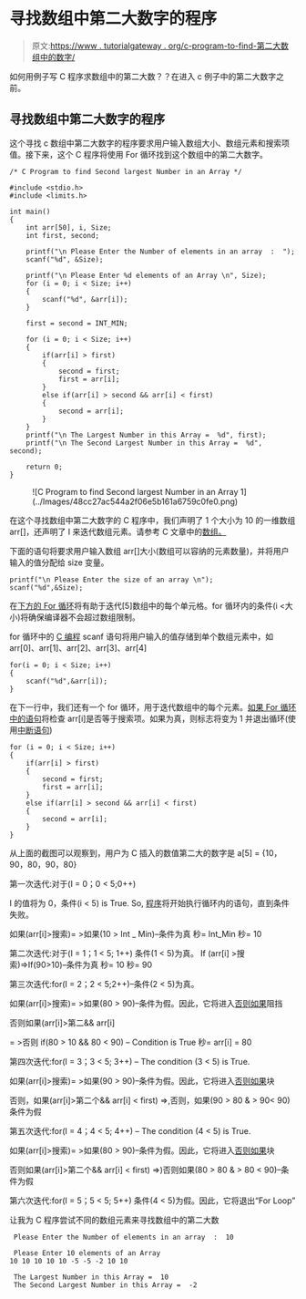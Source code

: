 # 寻找数组中第二大数字的程序

> 原文:[https://www . tutorialgateway . org/c-program-to-find-第二大数组中的数字/](https://www.tutorialgateway.org/c-program-to-find-second-largest-number-in-an-array/)

如何用例子写 C 程序求数组中的第二大数？？在进入 c 例子中的第二大数字之前。

## 寻找数组中第二大数字的程序

这个寻找 c 数组中第二大数字的程序要求用户输入数组大小、数组元素和搜索项值。接下来，这个 C 程序将使用 For 循环找到这个数组中的第二大数字。

```
/* C Program to find Second largest Number in an Array */

#include <stdio.h>
#include <limits.h>

int main()
{
	int arr[50], i, Size;
	int first, second;

	printf("\n Please Enter the Number of elements in an array  :  ");
	scanf("%d", &Size);

	printf("\n Please Enter %d elements of an Array \n", Size);
	for (i = 0; i < Size; i++)
	{
		scanf("%d", &arr[i]);
    }

	first = second = INT_MIN;  

	for (i = 0; i < Size; i++)
	{
		if(arr[i] > first)
		{
			second = first;
			first = arr[i];
		}
		else if(arr[i] > second && arr[i] < first)
		{
			second = arr[i];
		}	
	}
	printf("\n The Largest Number in this Array =  %d", first);
	printf("\n The Second Largest Number in this Array =  %d", second);

	return 0;
}
```

<figure class="wp-block-image">![C Program to find Second largest Number in an Array 1](../Images/48cc27ac544a2f06e5b161a6759c0fe0.png)</figure>

在这个寻找数组中第二大数字的 C 程序中，我们声明了 1 个大小为 10 的一维数组 arr[]，还声明了 I 来迭代数组元素。请参考 C 文章中的[数组。](https://www.tutorialgateway.org/array-in-c/)

下面的语句将要求用户输入数组 arr[]大小(数组可以容纳的元素数量)，并将用户输入的值分配给 size 变量。

```
printf("\n Please Enter the size of an array \n");
scanf("%d",&Size);
```

在[下方的 For 循环](https://www.tutorialgateway.org/for-loop-in-c-programming/)将有助于迭代[5]数组中的每个单元格。for 循环内的条件(i <大小)将确保编译器不会超过数组限制。

for 循环中的 [C 编程](https://www.tutorialgateway.org/c-programming/) scanf 语句将用户输入的值存储到单个数组元素中，如 arr[0]、arr[1]、arr[2]、arr[3]、arr[4]

```
for(i = 0; i < Size; i++)
{
 	scanf("%d",&arr[i]);
}
```

在下一行中，我们还有一个 for 循环，用于迭代数组中的每个元素。[如果 For 循环中的语句](https://www.tutorialgateway.org/if-statement-in-c/)将检查 arr[i]是否等于搜索项。如果为真，则标志将变为 1 并退出循环(使用[中断语句](https://www.tutorialgateway.org/break-statement-in-c/))

```
for (i = 0; i < Size; i++)
{
	if(arr[i] > first)
	{
		second = first;
		first = arr[i];
	}
	else if(arr[i] > second && arr[i] < first)
	{
		second = arr[i];
	}	
}
```

从上面的截图可以观察到，用户为 C 插入的数值第二大的数字是
a[5] = {10，90，80，90，80}

第一次迭代:对于(I = 0；0 < 5;0++)

I 的值将为 0，条件(i < 5) is True. So, [程序](https://www.tutorialgateway.org/c-programming-examples/)将开始执行循环内的语句，直到条件失败。

如果(arr[i]>搜索)= >如果(10 > Int _ Min)–条件为真
秒= Int_Min
秒= 10

第二次迭代:对于(I = 1；1 < 5; 1++)
条件(1 < 5)为真。
If (arr[i] >搜索)=>If(90>10)–条件为真
秒= 10
秒= 90

第三次迭代:for(I = 2；2 < 5;2++)–条件(2 < 5)为真。

如果(arr[i]>搜索)= >如果(80 > 90)–条件为假。因此，它将进入[否则如果](https://www.tutorialgateway.org/else-if-statement-in-c/)阻挡

否则如果(arr[i]>第二&& arr[i]

= >否则 if(80 > 10 && 80 < 90) – Condition is True
秒= arr[i] = 80

第四次迭代:for(I = 3；3 < 5; 3++) – The condition (3 < 5) is True.

如果(arr[i]>搜索)= >如果(90 > 90)–条件为假。因此，它将进入[否则如果](https://www.tutorialgateway.org/else-if-statement-in-c/)块

否则，如果(arr[i]>第二个&& arr[i] < first) =>,否则，如果(90 > 80 & > 90< 90)
条件为假

第五次迭代:for(I = 4；4 < 5; 4++) – The condition (4 < 5) is True.

如果(arr[i]>搜索)= >如果(80 > 90)–条件为假。因此，它将进入[否则如果](https://www.tutorialgateway.org/else-if-statement-in-c/)块

否则如果(arr[i]>第二个&& arr[i] < first) =>)否则如果(80 > 80 & > 80 < 90)–条件为假

第六次迭代:for(I = 5；5 < 5; 5++)
条件(4 < 5)为假。因此，它将退出“For Loop”

让我为 C 程序尝试不同的数组元素来寻找数组中的第二大数

```
 Please Enter the Number of elements in an array  :  10

 Please Enter 10 elements of an Array 
10 10 10 10 10 -5 -5 -2 10 10

 The Largest Number in this Array =  10
 The Second Largest Number in this Array =  -2
```